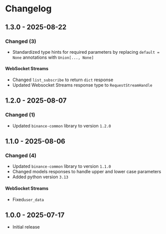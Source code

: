 # Changelog

## 1.3.0 - 2025-08-22

### Changed (3)

- Standardized type hints for required parameters by replacing `default = None` annotations with `Union[..., None]`

#### WebSocket Streams

- Changed `list_subscribe` to return `dict` response
- Updated Websocket Streams response type to `RequestStreamHandle`

## 1.2.0 - 2025-08-07

### Changed (1)

- Updated `binance-common` library to version `1.2.0`

## 1.1.0 - 2025-08-06

### Changed (4)

- Updated `binance-common` library to version `1.1.0`
- Changed models responses to handle upper and lower case parameters
- Added python version `3.13`

#### WebSocket Streams

- Fixed`user_data`

## 1.0.0 - 2025-07-17

- Initial release